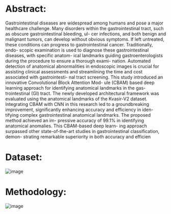 # Abstract:
Gastrointestinal diseases are widespread among humans and pose a major healthcare challenge.
Many disorders within the gastrointestinal tract, such as obscure gastrointestinal bleeding, ul-
cer infections, and both benign and malignant tumors, can develop without obvious symptoms.
If left untreated, these conditions can progress to gastrointestinal cancer. Traditionally, endo-
scopic examination is used to diagnose these gastrointestinal diseases, with specific anatom-
ical landmarks guiding gastroenterologists during the procedure to ensure a thorough exami-
nation. Automated detection of anatomical abnormalities in endoscopic images is crucial for
assisting clinical assessments and streamlining the time and cost associated with gastrointesti-
nal tract screening. This study introduced an innovative Convolutional Block Attention Mod-
ule (CBAM) based deep learning approach for identifying anatomical landmarks in the gas-
trointestinal (GI) tract. The newly developed architectural framework was evaluated using the
anatomical landmarks of the Kvasir-V2 dataset. Integrating CBAM with CNN in this research
led to a groundbreaking improvement, significantly enhancing accuracy and efficiency in iden-
tifying complex gastrointestinal anatomical landmarks. The proposed method achieved an im-
pressive accuracy of 99.1% in identifying anatomical anomalies. This CBAM-based deep learn-
ing approach surpassed other state-of-the-art studies in gastrointestinal classification, demon-
strating remarkable superiority in both accuracy and efficien

# Dataset:
![image](https://github.com/user-attachments/assets/fea1aea4-22df-4ef3-b098-f6c2fd4faeb8)
# Methodology:
![image](https://github.com/user-attachments/assets/7deb239b-7df6-4466-a7e8-f44af37d2cc8)
